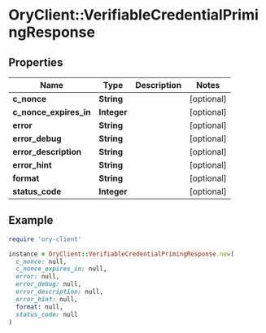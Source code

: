 # OryClient::VerifiableCredentialPrimingResponse

## Properties

| Name | Type | Description | Notes |
| ---- | ---- | ----------- | ----- |
| **c_nonce** | **String** |  | [optional] |
| **c_nonce_expires_in** | **Integer** |  | [optional] |
| **error** | **String** |  | [optional] |
| **error_debug** | **String** |  | [optional] |
| **error_description** | **String** |  | [optional] |
| **error_hint** | **String** |  | [optional] |
| **format** | **String** |  | [optional] |
| **status_code** | **Integer** |  | [optional] |

## Example

```ruby
require 'ory-client'

instance = OryClient::VerifiableCredentialPrimingResponse.new(
  c_nonce: null,
  c_nonce_expires_in: null,
  error: null,
  error_debug: null,
  error_description: null,
  error_hint: null,
  format: null,
  status_code: null
)
```

